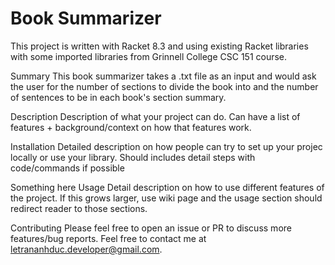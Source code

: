 # Book Summarizer 

This project is written with Racket 8.3 and using existing Racket libraries with some imported libraries from Grinnell College CSC 151 course.

Summary
This book summarizer takes a .txt file as an input and would ask the user for the number of sections to divide the book into and the number of sentences to be in each book's section summary. 

Description
Description of what your project can do. Can have a list of features + background/context on how that features work.

Installation
Detailed description on how people can try to set up your projec locally or use your library. Should includes detail steps with code/commands if possible

Something here
Usage
Detail description on how to use different features of the project. If this grows larger, use wiki page and the usage section should redirect reader to those sections.

Contributing
Please feel free to open an issue or PR to discuss more features/bug reports. Feel free to contact me at letrananhduc.developer@gmail.com.
